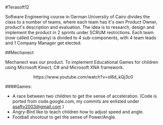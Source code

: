 #Terasoft12

Software Engineering course in German University of Cairo divides the class to a number of teams, where each team has it's own Product Owner, product's description and evaluation. The idea is to research, design and implement the product in 2 sprints under SCRUM restrictions. Each team (now called Company) is divided to 4 sub-components, with 4 team leads and 1 Company Manager get elected.

##Mechanect

Mechanect was our product. To implement Educational Games for children using Microsoft Kinect, C# and Microsoft XNA framework.

<p align="center"> https://www.youtube.com/watch?v=sl8d_kQj3c0 </p>

####Games:
* A race between two children to get the sense of acceleration. (Code is ported from code.google.com, my commits are enlisted under asafty2003@gmail.com )
* Angry-Bird like to teach children how to adjust speed and angle.
* Football shootout to get the sense of Power/Angle.
